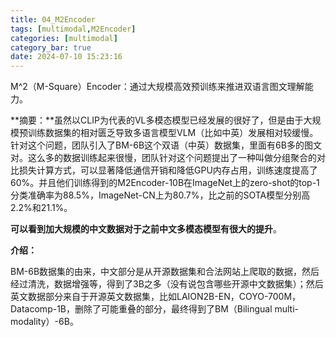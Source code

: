 ```yaml
---
title: 04_M2Encoder
tags: [multimodal,M2Encoder]
categories: [multimodal]
category_bar: true
date: 2024-07-10 15:23:16
---
```


M^2（M-Square）Encoder：通过大规模高效预训练来推进双语言图文理解能力。

**摘要：**虽然以CLIP为代表的VL多模态模型已经发展的很好了，但是由于大规模预训练数据集的相对匮乏导致多语言模型VLM（比如中英）发展相对较缓慢。针对这个问题，团队引入了BM-6B这个双语（中英）数据集，里面有6B多的图文对。这么多的数据训练起来很慢，团队针对这个问题提出了一种叫做分组聚合的对比损失计算方式，可以显著降低通信开销和降低GPU内存占用，训练速度提高了60%。并且他们训练得到的M2Encoder-10B在ImageNet上的zero-shot的top-1分类准确率为88.5%，ImageNet-CN上为80.7%，比之前的SOTA模型分别高2.2%和21.1%。

**可以看到加大规模的中文数据对于之前中文多模态模型有很大的提升**。

**介绍：**

BM-6B数据集的由来，中文部分是从开源数据集和合法网站上爬取的数据，然后经过清洗，数据增强等，得到了3B之多（没有说包含哪些开源中文数据集）；然后英文数据部分来自于开源英文数据集，比如LAION2B-EN，COYO-700M，Datacomp-1B，删除了可能重叠的部分，最终得到了BM（Bilingual multi-modality）-6B。







